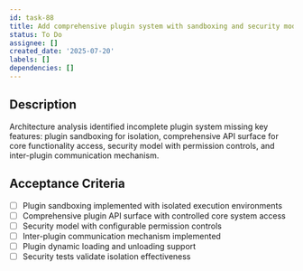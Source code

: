 ```yaml
---
id: task-88
title: Add comprehensive plugin system with sandboxing and security model
status: To Do
assignee: []
created_date: '2025-07-20'
labels: []
dependencies: []
---
```


## Description

Architecture analysis identified incomplete plugin system missing key features: plugin sandboxing for isolation, comprehensive API surface for core functionality access, security model with permission controls, and inter-plugin communication mechanism.

## Acceptance Criteria

- [ ] Plugin sandboxing implemented with isolated execution environments
- [ ] Comprehensive plugin API surface with controlled core system access
- [ ] Security model with configurable permission controls
- [ ] Inter-plugin communication mechanism implemented
- [ ] Plugin dynamic loading and unloading support
- [ ] Security tests validate isolation effectiveness

